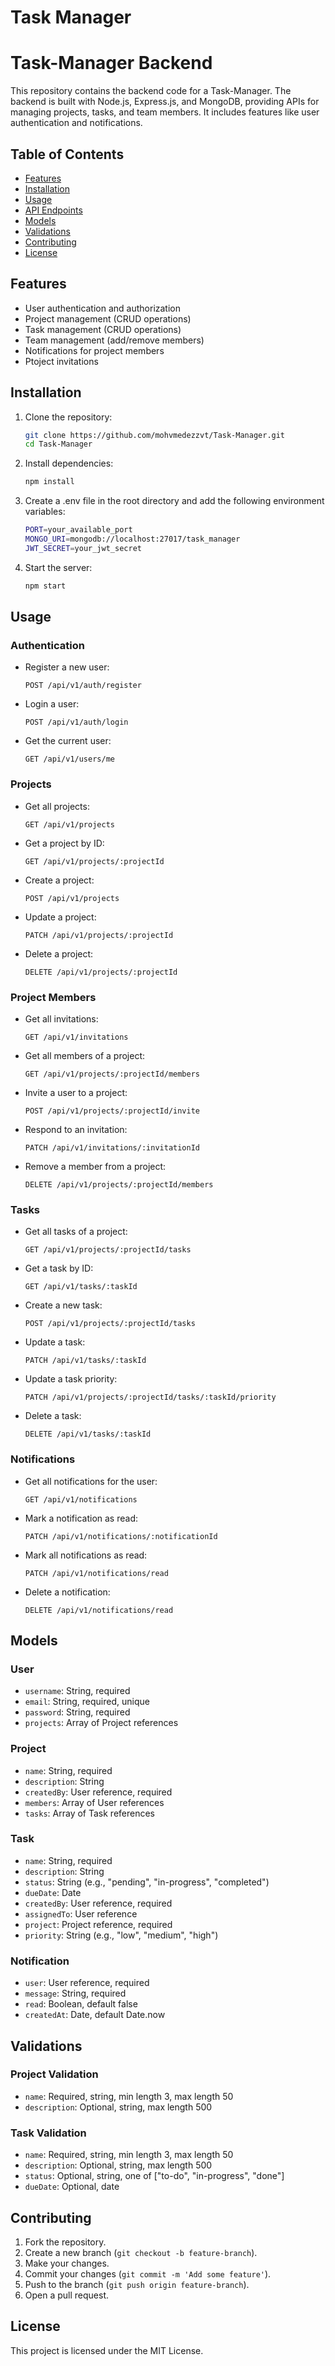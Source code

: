 # Task Manager

# Task-Manager Backend

This repository contains the backend code for a Task-Manager. The backend is built with Node.js, Express.js, and MongoDB, providing APIs for managing projects, tasks, and team members. It includes features like user authentication and notifications.

## Table of Contents

- [Features](#features)
- [Installation](#installation)
- [Usage](#usage)
- [API Endpoints](#api-endpoints)
- [Models](#models)
- [Validations](#validations)
- [Contributing](#contributing)
- [License](#license)

## Features

- User authentication and authorization
- Project management (CRUD operations)
- Task management (CRUD operations)
- Team management (add/remove members)
- Notifications for project members
- Ptoject invitations

## Installation

1. Clone the repository:
    ```bash
    git clone https://github.com/mohvmedezzvt/Task-Manager.git
    cd Task-Manager
    ```

2. Install dependencies:
    ```bash
    npm install
    ```

3. Create a .env file in the root directory and add the following environment variables:
    ```bash
    PORT=your_available_port
    MONGO_URI=mongodb://localhost:27017/task_manager
    JWT_SECRET=your_jwt_secret
    ```

4. Start the server:
    ```bash
    npm start
    ```

## Usage

### Authentication

- Register a new user:
  ```http
  POST /api/v1/auth/register
  ```

- Login a user:
  ```http
  POST /api/v1/auth/login
  ```

- Get the current user:
  ```http
  GET /api/v1/users/me
  ```

### Projects

- Get all projects:
  ```http
  GET /api/v1/projects
  ```

- Get a project by ID:
  ```http
  GET /api/v1/projects/:projectId
  ```

- Create a project:
  ```http
  POST /api/v1/projects
  ```

- Update a project:
  ```http
  PATCH /api/v1/projects/:projectId
  ```

- Delete a project:
  ```http
  DELETE /api/v1/projects/:projectId
  ```

### Project Members

- Get all invitations:
  ```http
  GET /api/v1/invitations
  ```

- Get all members of a project:
  ```http
  GET /api/v1/projects/:projectId/members
  ```

- Invite a user to a project:
  ```http
  POST /api/v1/projects/:projectId/invite
  ```

- Respond to an invitation:
  ```http
  PATCH /api/v1/invitations/:invitationId
  ```

- Remove a member from a project:
  ```http
  DELETE /api/v1/projects/:projectId/members
  ```

### Tasks

- Get all tasks of a project:
  ```http
  GET /api/v1/projects/:projectId/tasks
  ```

- Get a task by ID:
  ```http
  GET /api/v1/tasks/:taskId
  ```

- Create a new task:
  ```http
  POST /api/v1/projects/:projectId/tasks
  ```

- Update a task:
  ```http
  PATCH /api/v1/tasks/:taskId
  ```

- Update a task priority:
  ```http
  PATCH /api/v1/projects/:projectId/tasks/:taskId/priority
  ```

- Delete a task:
  ```http
  DELETE /api/v1/tasks/:taskId
  ```

### Notifications

- Get all notifications for the user:
  ```http
  GET /api/v1/notifications
  ```

- Mark a notification as read:
  ```http
  PATCH /api/v1/notifications/:notificationId
  ```

- Mark all notifications as read:
  ```http
  PATCH /api/v1/notifications/read
  ```

- Delete a notification:
  ```http
  DELETE /api/v1/notifications/read
  ```

## Models

### User

- `username`: String, required
- `email`: String, required, unique
- `password`: String, required
- `projects`: Array of Project references

### Project

- `name`: String, required
- `description`: String
- `createdBy`: User reference, required
- `members`: Array of User references
- `tasks`: Array of Task references

### Task

- `name`: String, required
- `description`: String
- `status`: String (e.g., "pending", "in-progress", "completed")
- `dueDate`: Date
- `createdBy`: User reference, required
- `assignedTo`: User reference
- `project`: Project reference, required
- `priority`: String (e.g., "low", "medium", "high")

### Notification

- `user`: User reference, required
- `message`: String, required
- `read`: Boolean, default false
- `createdAt`: Date, default Date.now

## Validations

### Project Validation

- `name`: Required, string, min length 3, max length 50
- `description`: Optional, string, max length 500

### Task Validation

- `name`: Required, string, min length 3, max length 50
- `description`: Optional, string, max length 500
- `status`: Optional, string, one of ["to-do", "in-progress", "done"]
- `dueDate`: Optional, date

## Contributing

1. Fork the repository.
2. Create a new branch (`git checkout -b feature-branch`).
3. Make your changes.
4. Commit your changes (`git commit -m 'Add some feature'`).
5. Push to the branch (`git push origin feature-branch`).
6. Open a pull request.

## License

This project is licensed under the MIT License.
